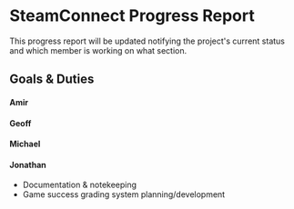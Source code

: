 # SteamConnect Progress Report
This progress report will be updated notifying the project's current status and which member is working on what section.
## Goals & Duties
#### Amir
#### Geoff
#### Michael
#### Jonathan
- Documentation & notekeeping
- Game success grading system planning/development

